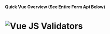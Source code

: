 #### Quick Vue Overview (See Entire Form Api Below)

# <img src="https://raw.githubusercontent.com/zhorton34/vuejs-validatators/master/logo.png" alt="Vue JS Validators">

